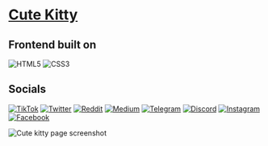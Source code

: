 # [Cute Kitty](https://www.cutekitty.org/)

## Frontend built on
![HTML5](https://img.shields.io/badge/html5-%23E34F26.svg?style=for-the-badge&logo=html5&logoColor=white)
![CSS3](https://img.shields.io/badge/css3-%231572B6.svg?style=for-the-badge&logo=css3&logoColor=white)

## Socials

[![TikTok](https://img.shields.io/badge/TikTok-%23000000.svg?style=for-the-badge&logo=TikTok&logoColor=white)](https://www.tiktok.com/@cutekitty.org)
[![Twitter](https://img.shields.io/badge/Twitter-%231DA1F2.svg?style=for-the-badge&logo=Twitter&logoColor=white)](https://twitter.com/cutekittyorg)
[![Reddit](https://img.shields.io/badge/Reddit-%23FF4500.svg?style=for-the-badge&logo=Reddit&logoColor=white)](https://www.reddit.com/r/CuteKittyToken/)
[![Medium](https://img.shields.io/badge/Medium-12100E?style=for-the-badge&logo=medium&logoColor=white)](https://medium.com/@energized_slate_mink_438)
[![Telegram](https://img.shields.io/badge/Telegram-2CA5E0?style=for-the-badge&logo=telegram&logoColor=white)](https://t.me/Cute_Kitty_Token)
[![Discord](https://img.shields.io/badge/%3CServer%3E-%237289DA.svg?style=for-the-badge&logo=discord&logoColor=white)](https://discord.gg/JYZBR7masr)
[![Instagram](https://img.shields.io/badge/Instagram-%23E4405F.svg?style=for-the-badge&logo=Instagram&logoColor=white)](https://www.instagram.com/cutekittyorg/)
[![Facebook](https://img.shields.io/badge/Facebook-%231877F2.svg?style=for-the-badge&logo=Facebook&logoColor=white)](https://www.facebook.com/cutekittytoken)

![Cute kitty page screenshot](https://user-images.githubusercontent.com/107977556/176952643-e7d089c3-bbc9-42f1-9dcf-07477d0e2789.png)

